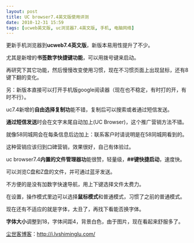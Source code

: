 ```yaml
---
layout: post
title: UC browser7.4英文版使用评测
date: 2010-12-31 15:59
tags: [ucweb英文版, uc浏览器7.4英文版, 手机, 电脑网络]
---
```

更新手机浏览器到<strong>ucweb7.4英文版</strong>，新版本易用性提升了不少。

尤其是新增的<strong>书签数字快捷键功能</strong>，可以用拨号键来启动。

再研究下其它功能，然后慢慢改变使用习惯，现在不习惯页面上出现鼠标，还有8键下翻的变化。

另：新版本直接可以打开手机版google阅读器（现在也不稳定，有时打的开，有时不行）。

uc7.4新增的<strong>自由选择复制功</strong>能不错，复制后可以搜索或者通过短信发送。

<strong>通过短信发送</strong>时会在文字末尾自动加上(UC Browser)，这个推广营销方法不错。

就像58同城网会在每条信息后边加上：联系客户时请说明是在58同城网看到的。

这种营销应该归到口碑营销，效果很好，自己有体验过。

uc browser7.4<strong>内置的文件管理器功</strong>能很赞，轻量级，<strong>##键快捷启动</strong>，速度快。

可以浏览C盘和Z盘的文件，并可通过蓝牙发送。

不方便的是没有加数字快速导航，用上下键选择文件太费力。

在设置，操作模式里边可以选择<strong>鼠标模式</strong>和普通模式，习惯了之前的普通模式。

现在还有不适应的就是字体，太丑了，再找下看能否换字体。

<strong>字体大小</strong>调整到18，字体间距4，背景白色，由于图片，现在看起来舒服多了。

<a href="http://i.lvshiminglu.com/">尘世客博客</a>：<a href="http://i.lvshiminglu.com/">http://i.lvshiminglu.com/</a>

